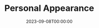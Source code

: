 ---
title: Personal Appearance
date: 2023-09-08T00:00:00
opening_date: 1943-10-01
approx_date: month
closing_date:
layout: productions
playbill:
Theatre: Theatre Jacksonville
Venue: Little Theatre
cast:
- Aunt Kate Barnaby: Eve Sayles
- Carole Arden:
  - Ruth Mathews
  - Carole Arden in person
- Chester Norton: Jack Cummins
- Clyde Pelton: Edward Glenn
- Gene Tuttle: William Schosser
- Gladys Kelcey: Wanda Hendrix
- Jessie: Rose Marie Schosser
- Joyce Struthers: Anne Katherine Ferm
- Mrs. Struthers: Jewett Ashley
- Johnson: Lewis Hester
orchestra:
crew:
- Director: Marcella Cisney
- Stage Manager: Rose Marie Schosser
- Lighting:
  - Alice Nunn
  - Mary Dee Larter
  - Robert Saunders
- Carpentry:
  - Charles Irish
  - Lyon Cowart
- Make-up:
  - Dorothea Duggan
  - Elizabeth Miller
  - Irma Stockwell
- Assembly:
  - Barbara Horne
  - Frances Wallis
  - Irma Stockwell
  - Shirley Davidson
- Properties: Elsie Behner
- Property Assistant:
  - Laura Saunders
  - Mary Garcia
- Wardrobe Mistress:
  - Laura Saunders
  - Mrs. T.H. Tennent
- Painting:
  - Lyon Cowart
  - Marjorie Smith
  - Mary Garcia
  - Mary Knight
- Staging Chairman: Elmo Lehman
- Program and Publicity: Marcella Cisney
- Sound:
  - Susan McRae
  - Van Norman
- Master of Ceremonies: William Schosser
- Program Advertising: William Schosser
---